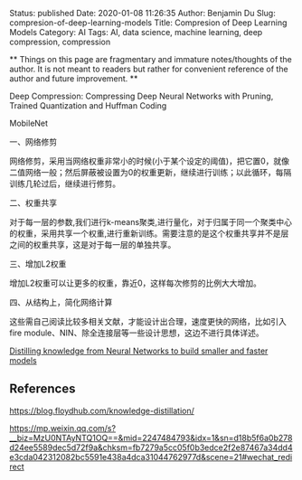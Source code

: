 Status: published
Date: 2020-01-08 11:26:35
Author: Benjamin Du
Slug: compresion-of-deep-learning-models
Title: Compresion of Deep Learning Models
Category: AI
Tags: AI, data science, machine learning, deep compression, compression

**
Things on this page are fragmentary and immature notes/thoughts of the author.
It is not meant to readers but rather for convenient reference of the author and future improvement.
**

Deep Compression: Compressing Deep Neural Networks with Pruning, Trained Quantization and Huffman Coding

MobileNet


一、网络修剪

网络修剪，采用当网络权重非常小的时候(小于某个设定的阈值)，把它置0，就像二值网络一般；然后屏蔽被设置为0的权重更新，继续进行训练；以此循环，每隔训练几轮过后，继续进行修剪。

二、权重共享

对于每一层的参数,我们进行k-means聚类,进行量化，对于归属于同一个聚类中心的权重，采用共享一个权重,进行重新训练。需要注意的是这个权重共享并不是层之间的权重共享，这是对于每一层的单独共享。

三、增加L2权重

增加L2权重可以让更多的权重，靠近0，这样每次修剪的比例大大增加。

四、从结构上，简化网络计算

这些需自己阅读比较多相关文献，才能设计出合理，速度更快的网络，比如引入fire module、NIN、除全连接层等一些设计思想，这边不进行具体详述。


[Distilling knowledge from Neural Networks to build smaller and faster models](https://blog.floydhub.com/knowledge-distillation/)

## References

https://blog.floydhub.com/knowledge-distillation/

https://mp.weixin.qq.com/s?__biz=MzU0NTAyNTQ1OQ==&mid=2247484793&idx=1&sn=d18b5f6a0b278d24ee5589dec5d72f9a&chksm=fb7279a5cc05f0b3edce2f2e87467a34dd4e3cda042312082bc5591e438a4dca31044762977d&scene=21#wechat_redirect
